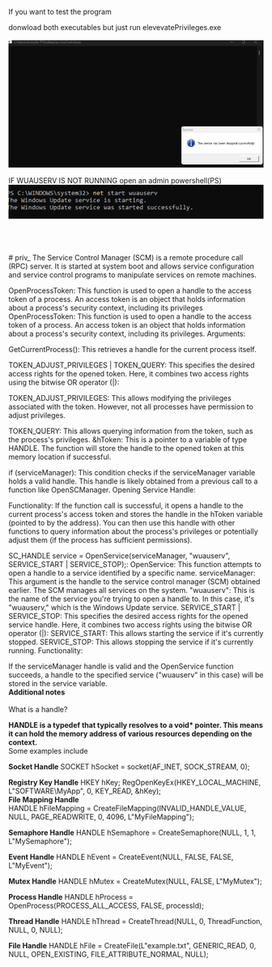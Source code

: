 If you want to test the program 


donwload both executables but just run elevevatePrivileges.exe
<br></br>
![Alt text](images/trustedInstallerOff.png)




IF WUAUSERV IS NOT RUNNING 
  open an admin powershell(PS) 
![Alt text for Start Command](images/startCommand.png)





</br>

<br>
</br>
# priv_
The Service Control Manager (SCM) is a remote procedure call (RPC) server. It is started at system boot and allows service configuration and service control programs to manipulate services on remote machines.

OpenProcessToken: This function is used to open a handle to the access token of a process. An access token is an object that holds information about a process's security context, including its privileges
OpenProcessToken: This function is used to open a handle to the access token of a process. An access token is an object that holds information about a process's security context, including its privileges.
Arguments:

GetCurrentProcess(): This retrieves a handle for the current process itself.

TOKEN_ADJUST_PRIVILEGES | TOKEN_QUERY:  This specifies the desired access rights for the opened token. Here, it combines two access rights using the bitwise OR operator (|):

TOKEN_ADJUST_PRIVILEGES: This allows modifying the privileges associated with the token. However, not all processes have permission to adjust privileges.

TOKEN_QUERY: This allows querying information from the token, such as the process's privileges.
&hToken: This is a pointer to a variable of type HANDLE. The function will store the handle to the opened token at this memory location if successful.

<title2>if (serviceManager): This condition checks if the serviceManager variable holds a valid handle. This handle is likely obtained from a previous call to a function like OpenSCManager.
Opening Service Handle:</title2>

Functionality:
If the function call is successful, it opens a handle to the current process's access token and stores the handle in the hToken variable (pointed to by the address).
You can then use this handle with other functions to query information about the process's privileges or potentially adjust them (if the process has sufficient permissions).


SC_HANDLE service = OpenService(serviceManager, "wuauserv", SERVICE_START | SERVICE_STOP);:
OpenService: This function attempts to open a handle to a service identified by a specific name.
serviceManager: This argument is the handle to the service control manager (SCM) obtained earlier. The SCM manages all services on the system.
"wuauserv": This is the name of the service you're trying to open a handle to. In this case, it's "wuauserv," which is the Windows Update service.
SERVICE_START | SERVICE_STOP: This specifies the desired access rights for the opened service handle. Here, it combines two access rights using the bitwise OR operator (|):
SERVICE_START: This allows starting the service if it's currently stopped.
SERVICE_STOP: This allows stopping the service if it's currently running.
Functionality:

If the serviceManager handle is valid and the OpenService function succeeds, a handle to the specified service ("wuauserv" in this case) will be stored in the service variable.
<br>****Additional notes**** </br>
<br>What is a handle?</br>


<b>HANDLE is a typedef that typically resolves to a void* pointer. This means it can hold the memory address of various resources depending on the context.</b>
<br> Some examples include <br>

<b>Socket Handle</b>
SOCKET hSocket = socket(AF_INET, SOCK_STREAM, 0);

<b>Registry Key Handle</b>
HKEY hKey;
RegOpenKeyEx(HKEY_LOCAL_MACHINE, L"SOFTWARE\\MyApp", 0, KEY_READ, &hKey);
<br><b>File Mapping Handle</b></br>
HANDLE hFileMapping = CreateFileMapping(INVALID_HANDLE_VALUE, NULL, PAGE_READWRITE, 0, 4096, L"MyFileMapping");

<b>Semaphore Handle</b>
HANDLE hSemaphore = CreateSemaphore(NULL, 1, 1, L"MySemaphore");

<b>Event Handle</b>
HANDLE hEvent = CreateEvent(NULL, FALSE, FALSE, L"MyEvent");

<b>Mutex Handle</b>
HANDLE hMutex = CreateMutex(NULL, FALSE, L"MyMutex");

<b>Process Handle</b>
HANDLE hProcess = OpenProcess(PROCESS_ALL_ACCESS, FALSE, processId);

<b>Thread Handle</b>
HANDLE hThread = CreateThread(NULL, 0, ThreadFunction, NULL, 0, NULL);

<b>File Handle</b>
HANDLE hFile = CreateFile(L"example.txt", GENERIC_READ, 0, NULL, OPEN_EXISTING, FILE_ATTRIBUTE_NORMAL, NULL);
